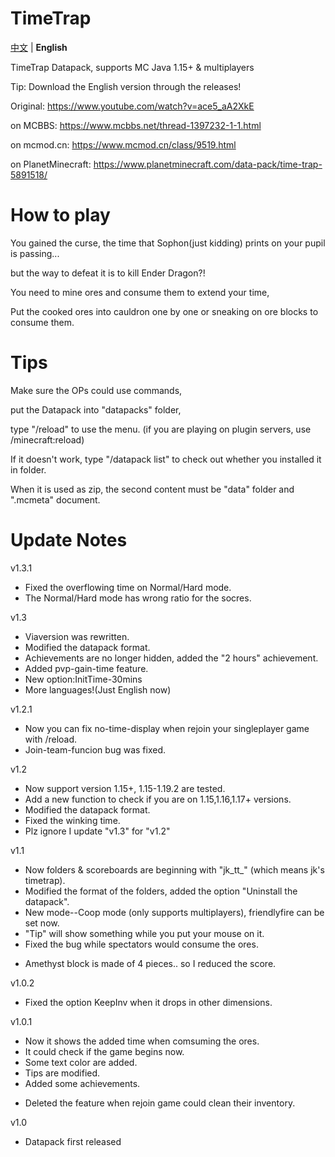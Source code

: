 # TimeTrap

[中文](https://github.com/JesKi13567/TimeTrap/blob/main/README.md) | **English**

TimeTrap Datapack, supports MC Java 1.15+ & multiplayers

Tip: Download the English version through the releases!

Original: https://www.youtube.com/watch?v=ace5_aA2XkE

on MCBBS: https://www.mcbbs.net/thread-1397232-1-1.html

on mcmod.cn: https://www.mcmod.cn/class/9519.html

on PlanetMinecraft: https://www.planetminecraft.com/data-pack/time-trap-5891518/

# How to play

You gained the curse, the time that Sophon(just kidding) prints on your pupil is passing...

but the way to defeat it is to kill Ender Dragon?!


You need to mine ores and consume them to extend your time,

Put the cooked ores into cauldron one by one or sneaking on ore blocks to consume them.

# Tips

Make sure the OPs could use commands,

put the Datapack into "datapacks" folder,

type "/reload" to use the menu. (if you are playing on plugin servers, use /minecraft:reload)

If it doesn't work, type "/datapack list" to check out whether you installed it in folder.

When it is used as zip, the second content must be "data" folder and ".mcmeta" document.

# Update Notes

v1.3.1
+ Fixed the overflowing time on Normal/Hard mode.
+ The Normal/Hard mode has wrong ratio for the socres.


v1.3
+ Viaversion was rewritten.
+ Modified the datapack format.
+ Achievements are no longer hidden, added the "2 hours" achievement.
+ Added pvp-gain-time feature.
+ New option:InitTime-30mins
+ More languages!(Just English now)


v1.2.1
+ Now you can fix no-time-display when rejoin your singleplayer game with /reload.
+ Join-team-funcion bug was fixed.


v1.2

+ Now support version 1.15+, 1.15-1.19.2 are tested.
+ Add a new function to check if you are on 1.15,1.16,1.17+ versions.
+ Modified the datapack format.
+ Fixed the winking time.
+ Plz ignore I update "v1.3" for "v1.2"


v1.1

+ Now folders & scoreboards are beginning with "jk_tt_" (which means jk's timetrap).
+ Modified the format of the folders, added the option "Uninstall the datapack".
+ New mode--Coop mode (only supports multiplayers), friendlyfire can be set now.
+ "Tip" will show something while you put your mouse on it.
+ Fixed the bug while spectators would consume the ores.
- Amethyst block is made of 4 pieces.. so I reduced the score.


v1.0.2

+ Fixed the option KeepInv when it drops in other dimensions.


v1.0.1

+ Now it shows the added time when comsuming the ores.
+ It could check if the game begins now.
+ Some text color are added.
+ Tips are modified.
+ Added some achievements.
- Deleted the feature when rejoin game could clean their inventory.

v1.0

+ Datapack first released